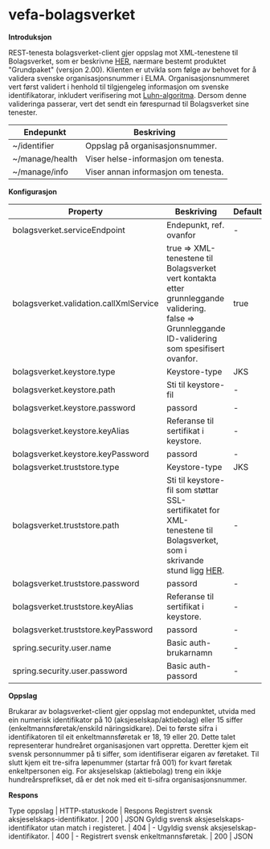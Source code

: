 # vefa-bolagsverket
**Introduksjon**

REST-tenesta bolagsverket-client gjer oppslag mot XML-tenestene til Bolagsverket, som er beskrivne [HER](http://bolagsverket.se/be/sok/xml), nærmare bestemt produktet "Grundpaket" (versjon 2.00).
Klienten er utvikla som følge av behovet for å validera svenske organisasjonsnummer i ELMA. 
Organisasjonsnummeret vert først validert i henhold til tilgjengeleg informasjon om svenske identifikatorar, inkludert verifisering mot [Luhn-algoritma](https://sv.wikipedia.org/wiki/Luhn-algoritmen). 
Dersom denne valideringa passerar, vert det sendt ein førespurnad til Bolagsverket sine tenester.

Endepunkt | Beskriving
--------- | ---------------
~/identifier | Oppslag på organisasjonsnummer.
~/manage/health | Viser helse-informasjon om tenesta.
~/manage/info | Viser annan informasjon om tenesta.

**Konfigurasjon**

Property | Beskriving | Default
-------- | ---------- | -------
bolagsverket.serviceEndpoint | Endepunkt, ref. ovanfor | -
bolagsverket.validation.callXmlService | true => XML-tenestene til Bolagsverket vert kontakta etter grunnleggande validering. false => Grunnleggande ID-validering som spesifisert ovanfor. | true
bolagsverket.keystore.type | Keystore-type | JKS
bolagsverket.keystore.path | Sti til keystore-fil | -
bolagsverket.keystore.password | passord | -
bolagsverket.keystore.keyAlias | Referanse til sertifikat i keystore. | -
bolagsverket.keystore.keyPassword | passord	 | -
bolagsverket.truststore.type | Keystore-type | JKS
bolagsverket.truststore.path | Sti til keystore-fil som støttar SSL-sertifikatet for XML-tenestene til Bolagsverket, som i skrivande stund ligg [HER](https://repository.trust.teliasonera.com/teliasonerarootcav1.cer). | -
bolagsverket.truststore.password | passord | -
bolagsverket.truststore.keyAlias | Referanse til sertifikat i keystore. | -
bolagsverket.truststore.keyPassword	| passord | -
spring.security.user.name | Basic auth-brukarnamn | -
spring.security.user.password | Basic auth-passord | -

**Oppslag**

Brukarar av bolagsverket-client gjer oppslag mot endepunktet, utvida med ein numerisk identifikator på 10 (aksjeselskap/aktiebolag) eller 15 siffer (enkeltmannsføretak/enskild näringsidkare). Dei to første sifra i identifikatoren til eit enkeltmannsføretak er 18, 19 eller 20. Dette talet representerar hundreåret organisasjonen vart oppretta. Deretter kjem eit svensk personnummer på ti siffer, som identifiserar eigaren av føretaket. Til slutt kjem eit tre-sifra løpenummer (startar frå 001) for kvart føretak enkeltpersonen eig. For aksjeselskap (aktiebolag) treng ein ikkje hundreårsprefikset, då er det nok med eit ti-sifra organisasjonsnummer.

**Respons**

Type oppslag | HTTP-statuskode | Respons 
Registrert svensk aksjeselskaps-identifikator. | 200 | JSON 
Gyldig svensk aksjeselskaps-identifikator utan match i registeret. | 404 | - 
Ugyldig svensk aksjeselskap-identifikator. | 400 | - 
Registrert svensk enkeltmannsføretak. | 200 | JSON 
